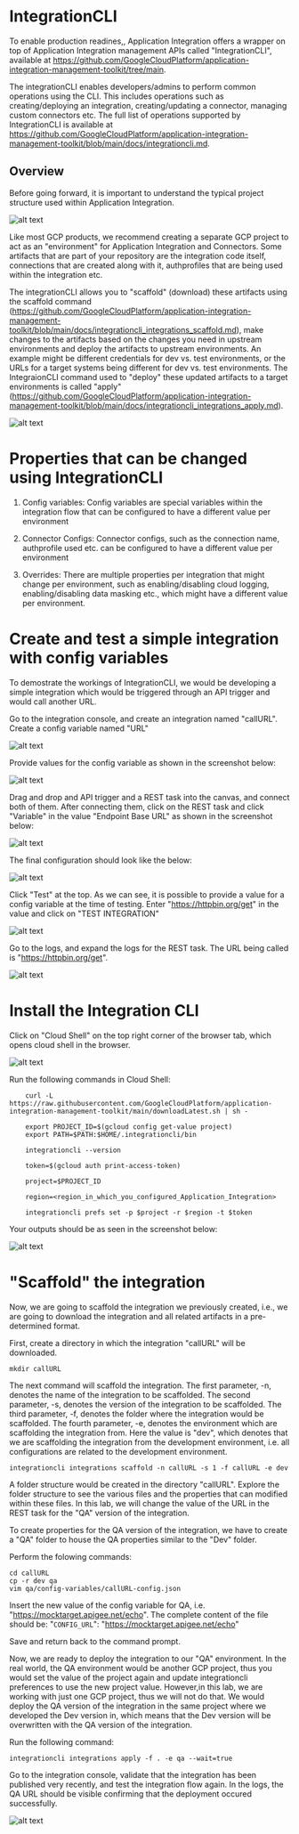 # IntegrationCLI

To enable production readines,, Application Integration offers a wrapper on top of Application Integration management APIs called "IntegrationCLI", available at https://github.com/GoogleCloudPlatform/application-integration-management-toolkit/tree/main.

The integrationCLI enables developers/admins to perform common operations using the CLI. This includes operations such as creating/deploying an integration, creating/updating a connector, managing custom connectors etc. The full list of operations supported by IntegrationCLI is available at https://github.com/GoogleCloudPlatform/application-integration-management-toolkit/blob/main/docs/integrationcli.md.

## Overview

Before going forward, it is important to understand the typical project structure used within Application Integration.

![alt text](images/ProjectStructure.png)

Like most GCP products, we recommend creating a separate GCP project to act as an "environment" for Application Integration and Connectors. Some artifacts that are part of your repository are the integration code itself, connections that are created along with it, authprofiles that are being used within the integration etc.

The integrationCLI allows you to "scaffold" (download) these artifacts using the scaffold command (https://github.com/GoogleCloudPlatform/application-integration-management-toolkit/blob/main/docs/integrationcli_integrations_scaffold.md), make changes to the artifacts based on the changes you need in upstream environments and deploy the artifacts to upstream environments. An example might be different credentials for dev vs. test environments, or the URLs for a target systems being different for dev vs. test environments. The IntegraionCLI command used to "deploy" these updated artifacts to a target environments is called "apply" (https://github.com/GoogleCloudPlatform/application-integration-management-toolkit/blob/main/docs/integrationcli_integrations_apply.md). 

![alt text](images/ScaffoldandApply.png)

# Properties that can be changed using IntegrationCLI

1. Config variables: Config variables are special variables within the integration flow that can be configured to have a different value per environment

2. Connector Configs: Connector configs, such as the connection name, authprofile used etc. can be configured to have a different value per environment

3. Overrides: There are multiple properties per integration that might change per environment, such as enabling/disabling cloud logging, enabling/disabling data masking etc., which might have a different value per environment.

# Create and test a simple integration with config variables

To demostrate the workings of IntegrationCLI, we would be developing a simple integration which would be triggered through an API trigger and would call another URL.

Go to the integration console, and create an integration named "callURL". Create a config variable named "URL"

![alt text](images/CreateConfigVariable.png)

Provide values for the config variable as shown in the screenshot below:

![alt text](images/ConfigureConfigVariable.png)

Drag and drop and API trigger and a REST task into the canvas, and connect both of them. After connecting them, click on the REST task and click "Variable" in the value "Endpoint Base URL" as shown in the screenshot below:

![alt text](images/ConfigureURL.png)

The final configuration should look like the below:

![alt text](images/URLConfigured.png)

Click "Test" at the top.
As we can see, it is possible to provide a value for a config variable at the time of testing. Enter "https://httpbin.org/get" in the value and click on "TEST INTEGRATION"

![alt text](images/TestIntegration.png)

Go to the logs, and expand the logs for the REST task. The URL being called is "https://httpbin.org/get".

![alt text](images/TestResults.png)


# Install the Integration CLI

Click on "Cloud Shell" on the top right corner of the browser tab, which opens cloud shell in the browser.

![alt text](images/OpenCloudShell.png)

Run the following commands in Cloud Shell:

```
    curl -L https://raw.githubusercontent.com/GoogleCloudPlatform/application-integration-management-toolkit/main/downloadLatest.sh | sh -

    export PROJECT_ID=$(gcloud config get-value project)
    export PATH=$PATH:$HOME/.integrationcli/bin 

    integrationcli --version

    token=$(gcloud auth print-access-token)

    project=$PROJECT_ID

    region=<region_in_which_you_configured_Application_Integration>

    integrationcli prefs set -p $project -r $region -t $token 
```

Your outputs should be as seen in the screenshot below:

![alt text](images/integrationcliinstall.png)

# "Scaffold" the integration

Now, we are going to scaffold the integration we previously created, i.e., we are going to download the integration and all related artifacts in a pre-determined format.

First, create a directory in which the integration "callURL" will be downloaded.

``` 
mkdir callURL
```

The next command will scaffold the integration. The first parameter, -n, denotes the name of the integration to be scaffolded. The second parameter, -s, denotes the version of the integration to be scaffolded. The third parameter, -f, denotes the folder where the integration would be scaffolded. The fourth parameter, -e, denotes the environment which are scaffolding the integration from. Here the value is "dev", which denotes that we are scaffolding the integration from the development environment, i.e. all configurations are related to the development environment.

```
integrationcli integrations scaffold -n callURL -s 1 -f callURL -e dev
```

A folder structure would be created in the directory "callURL". Explore the folder structure to see the various files and the properties that can modified within these files. In this lab, we will change the value of the URL in the REST task for the "QA" version of the integration.

To create properties for the QA version of the integration, we have to create a "QA" folder to house the QA properties similar to the "Dev" folder.

Perform the folowing commands:
```
cd callURL
cp -r dev qa
vim qa/config-variables/callURL-config.json
```

Insert the new value of the config variable for QA, i.e. "https://mocktarget.apigee.net/echo". The complete content of the file should be: "`CONFIG_URL`": "https://mocktarget.apigee.net/echo"

Save and return back to the command prompt. 

Now, we are ready to deploy the integration to our "QA" environment. In the real world, the QA environment would be another GCP project, thus you would set the value of the project again and update integrationcli preferences to use the new project value. However,in this lab, we are working with just one GCP project, thus we will not do that. We would deploy the QA version of the integration in the same project where we developed the Dev version in, which means that the Dev version will be overwritten with the QA version of the integration. 

Run the following command:
```
integrationcli integrations apply -f . -e qa --wait=true
```

Go to the integration console, validate that the integration has been published very recently, and test the integration flow again. In the logs, the QA URL should be visible confirming that the deployment occured successfully.

![alt text](images/QATesting.png)